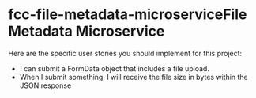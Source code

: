 # fcc-file-metadata-microserviceFile Metadata Microservice

Here are the specific user stories you should implement for this project:
 - I can submit a FormData object that includes a file upload.
 - When I submit something, I will receive the file size in bytes within the JSON response
